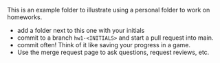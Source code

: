 This is an example folder to illustrate using a personal folder to work on homeworks. 

- add a folder next to this one with your initials
- commit to a branch `hw1-<INITIALS>` and start a pull request into main. 
- commit often! Think of it like saving your progress in a game. 
- Use the merge request page to ask questions, request reviews, etc. 
